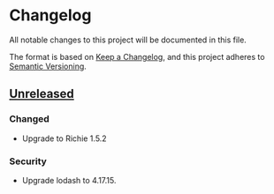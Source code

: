 # Changelog

All notable changes to this project will be documented in this file.

The format is based on [Keep a Changelog](https://keepachangelog.com/en/1.0.0/),
and this project adheres to [Semantic
Versioning](https://semver.org/spec/v2.0.0.html).

## [Unreleased]

### Changed

- Upgrade to Richie 1.5.2

### Security

- Upgrade lodash to 4.17.15.

[unreleased]: https://github.com/openfun/instart-learning/master
